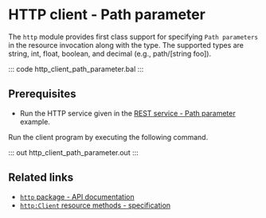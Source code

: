 # HTTP client - Path parameter

The `http` module provides first class support for specifying `Path parameters` in the resource invocation along with the type. The supported types are string, int, float, boolean, and decimal (e.g., path/[string foo]).

::: code http_client_path_parameter.bal :::

## Prerequisites
- Run the HTTP service given in the [REST service - Path parameter](/learn/by-example/http-path-param/) example.

Run the client program by executing the following command.

::: out http_client_path_parameter.out :::

## Related links
- [`http` package - API documentation](https://lib.ballerina.io/ballerina/http/latest/)
- [`http:Client` resource methods - specification](https://ballerina.io/spec/http/#2423-resource-methods)
